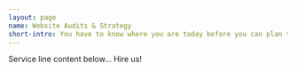 ```yaml
---
layout: page
name: Website Audits & Strategy
short-intro: You have to know where you are today before you can plan tomorrow. Let LWS audit your site and craft a plan for tomorrow.
---
```

Service line content below...
Hire us!
